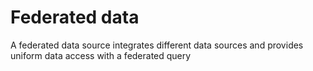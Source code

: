 # Federated data
A federated data source integrates different data sources and provides uniform data access with a federated query
